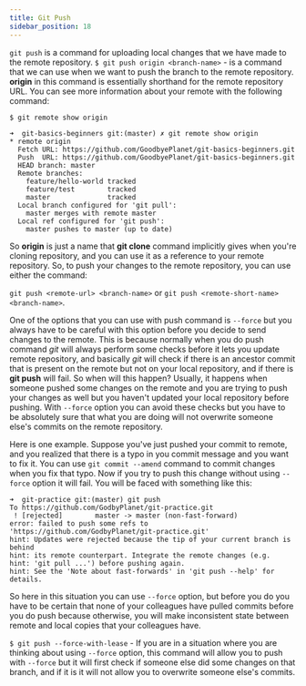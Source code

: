 ```yaml
---
title: Git Push
sidebar_position: 18
---
```


`git push` is a command for uploading local changes that we have made to the remote repository.
`$ git push origin <branch-name>` - is a command that we can use when we want to push the branch to the remote repository.
**origin** in this command is essentially shorthand for the remote repository URL.
You can see more information about your remote with the following command:

`$ git remote show origin`

```shell
➜  git-basics-beginners git:(master) ✗ git remote show origin
* remote origin
  Fetch URL: https://github.com/GoodbyePlanet/git-basics-beginners.git
  Push  URL: https://github.com/GoodbyePlanet/git-basics-beginners.git
  HEAD branch: master
  Remote branches:
    feature/hello-world tracked
    feature/test        tracked
    master              tracked
  Local branch configured for 'git pull':
    master merges with remote master
  Local ref configured for 'git push':
    master pushes to master (up to date)
```

So **origin** is just a name that **git clone** command implicitly gives when you're cloning repository, and you can use it as a reference
to your remote repository. So, to push your changes to the remote repository, you can use either the command:

`git push <remote-url> <branch-name>` or `git push <remote-short-name> <branch-name>`.

One of the options that you can use with push command is `--force` but you always have to be careful with this option before you decide
to send changes to the remote. This is because normally when you do push command *git* will always perform some checks before it lets you update
remote repository, and basically *git* will check if there is an ancestor commit that is present on the remote but not on your local repository,
and if there is **git push** will fail. So when will this happen? Usually, it happens when someone pushed some changes on the remote and
you are trying to push your changes as well but you haven't updated your local repository before pushing.
With `--force` option you can avoid these checks but you have to be absolutely sure that what you are doing will not overwrite someone else's
commits on the remote repository.

Here is one example. Suppose you've just pushed your commit to remote, and you realized that there is a typo in you commit message and you want to fix it.
You can use `git commit --amend` command to commit changes when you fix that typo. Now if you try to push this change without using `--force` option
it will fail. You will be faced with something like this:

```shell
➜  git-practice git:(master) git push
To https://github.com/GodbyPlanet/git-practice.git
 ! [rejected]        master -> master (non-fast-forward)
error: failed to push some refs to 'https://github.com/GodbyPlanet/git-practice.git'
hint: Updates were rejected because the tip of your current branch is behind
hint: its remote counterpart. Integrate the remote changes (e.g.
hint: 'git pull ...') before pushing again.
hint: See the 'Note about fast-forwards' in 'git push --help' for details.
```

So here in this situation you can use `--force` option, but before you do you have to be certain that none of your colleagues have pulled commits before
you do push because otherwise, you will make inconsistent state between remote and local copies that your colleagues have.

`$ git push --force-with-lease` - If you are in a situation where you are thinking about using `--force` option, this command will allow you to push with
`--force` but it will first check if someone else did some changes on that branch, and if it is it will not allow you to overwrite someone else's commits.